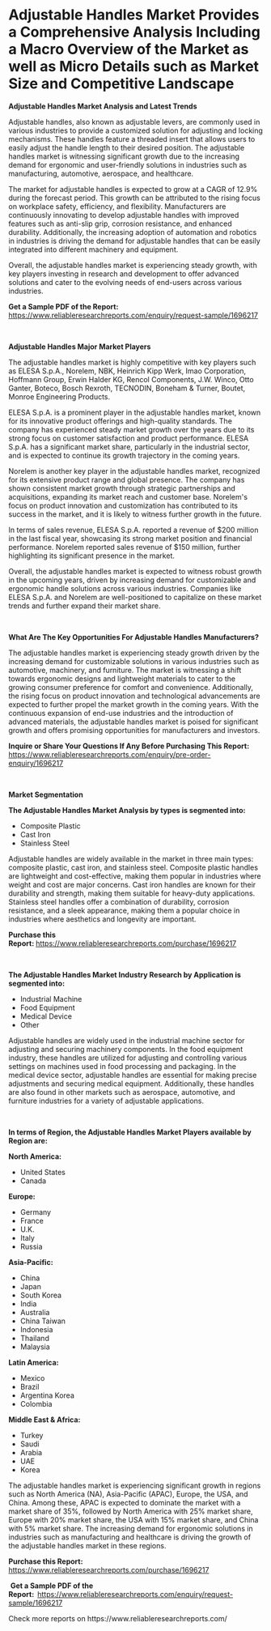 <p><h1>Adjustable Handles Market Provides a Comprehensive Analysis Including a Macro Overview of the Market as well as Micro Details such as Market Size and Competitive Landscape</h1></p><p><strong>Adjustable Handles Market Analysis and Latest Trends</strong></p>
<p><p>Adjustable handles, also known as adjustable levers, are commonly used in various industries to provide a customized solution for adjusting and locking mechanisms. These handles feature a threaded insert that allows users to easily adjust the handle length to their desired position. The adjustable handles market is witnessing significant growth due to the increasing demand for ergonomic and user-friendly solutions in industries such as manufacturing, automotive, aerospace, and healthcare.</p><p>The market for adjustable handles is expected to grow at a CAGR of 12.9% during the forecast period. This growth can be attributed to the rising focus on workplace safety, efficiency, and flexibility. Manufacturers are continuously innovating to develop adjustable handles with improved features such as anti-slip grip, corrosion resistance, and enhanced durability. Additionally, the increasing adoption of automation and robotics in industries is driving the demand for adjustable handles that can be easily integrated into different machinery and equipment.</p><p>Overall, the adjustable handles market is experiencing steady growth, with key players investing in research and development to offer advanced solutions and cater to the evolving needs of end-users across various industries.</p></p>
<p><strong>Get a Sample PDF of the Report:&nbsp;</strong> <a href="https://www.reliableresearchreports.com/enquiry/request-sample/1696217">https://www.reliableresearchreports.com/enquiry/request-sample/1696217</a></p>
<p>&nbsp;</p>
<p><strong>Adjustable Handles Major Market Players</strong></p>
<p><p>The adjustable handles market is highly competitive with key players such as ELESA S.p.A., Norelem, NBK, Heinrich Kipp Werk, Imao Corporation, Hoffmann Group, Erwin Halder KG, Rencol Components, J.W. Winco, Otto Ganter, Boteco, Bosch Rexroth, TECNODIN, Boneham & Turner, Boutet, Monroe Engineering Products.</p><p>ELESA S.p.A. is a prominent player in the adjustable handles market, known for its innovative product offerings and high-quality standards. The company has experienced steady market growth over the years due to its strong focus on customer satisfaction and product performance. ELESA S.p.A. has a significant market share, particularly in the industrial sector, and is expected to continue its growth trajectory in the coming years.</p><p>Norelem is another key player in the adjustable handles market, recognized for its extensive product range and global presence. The company has shown consistent market growth through strategic partnerships and acquisitions, expanding its market reach and customer base. Norelem's focus on product innovation and customization has contributed to its success in the market, and it is likely to witness further growth in the future.</p><p>In terms of sales revenue, ELESA S.p.A. reported a revenue of $200 million in the last fiscal year, showcasing its strong market position and financial performance. Norelem reported sales revenue of $150 million, further highlighting its significant presence in the market.</p><p>Overall, the adjustable handles market is expected to witness robust growth in the upcoming years, driven by increasing demand for customizable and ergonomic handle solutions across various industries. Companies like ELESA S.p.A. and Norelem are well-positioned to capitalize on these market trends and further expand their market share.</p></p>
<p>&nbsp;</p>
<p><strong>What Are The Key Opportunities For Adjustable Handles Manufacturers?</strong></p>
<p><p>The adjustable handles market is experiencing steady growth driven by the increasing demand for customizable solutions in various industries such as automotive, machinery, and furniture. The market is witnessing a shift towards ergonomic designs and lightweight materials to cater to the growing consumer preference for comfort and convenience. Additionally, the rising focus on product innovation and technological advancements are expected to further propel the market growth in the coming years. With the continuous expansion of end-use industries and the introduction of advanced materials, the adjustable handles market is poised for significant growth and offers promising opportunities for manufacturers and investors.</p></p>
<p><strong>Inquire or Share Your Questions If Any Before Purchasing This Report:</strong> <a href="https://www.reliableresearchreports.com/enquiry/pre-order-enquiry/1696217">https://www.reliableresearchreports.com/enquiry/pre-order-enquiry/1696217</a></p>
<p>&nbsp;</p>
<p><strong>Market Segmentation</strong></p>
<p><strong>The Adjustable Handles Market Analysis by types is segmented into:</strong></p>
<p><ul><li>Composite Plastic</li><li>Cast Iron</li><li>Stainless Steel</li></ul></p>
<p><p>Adjustable handles are widely available in the market in three main types: composite plastic, cast iron, and stainless steel. Composite plastic handles are lightweight and cost-effective, making them popular in industries where weight and cost are major concerns. Cast iron handles are known for their durability and strength, making them suitable for heavy-duty applications. Stainless steel handles offer a combination of durability, corrosion resistance, and a sleek appearance, making them a popular choice in industries where aesthetics and longevity are important.</p></p>
<p><strong>Purchase this Report:&nbsp;</strong><a href="https://www.reliableresearchreports.com/purchase/1696217">https://www.reliableresearchreports.com/purchase/1696217</a></p>
<p>&nbsp;</p>
<p><strong>The Adjustable Handles Market Industry Research by Application is segmented into:</strong></p>
<p><ul><li>Industrial Machine</li><li>Food Equipment</li><li>Medical Device</li><li>Other</li></ul></p>
<p><p>Adjustable handles are widely used in the industrial machine sector for adjusting and securing machinery components. In the food equipment industry, these handles are utilized for adjusting and controlling various settings on machines used in food processing and packaging. In the medical device sector, adjustable handles are essential for making precise adjustments and securing medical equipment. Additionally, these handles are also found in other markets such as aerospace, automotive, and furniture industries for a variety of adjustable applications.</p></p>
<p>&nbsp;</p>
<p><strong>In terms of Region, the Adjustable Handles Market Players available by Region are:</strong></p>
<p>
    <p> <strong> North America: </strong>
        <ul>
            <li>United States</li>
            <li>Canada</li>
        </ul>
        </p> 
    <p> <strong> Europe: </strong>
        <ul>
            <li>Germany</li>
            <li>France</li>
            <li>U.K.</li>
            <li>Italy</li>
            <li>Russia</li>
        </ul>
        </p> 
    <p> <strong> Asia-Pacific: </strong>
        <ul>
            <li>China</li>
            <li>Japan</li>
            <li>South Korea</li>
            <li>India</li>
            <li>Australia</li>
            <li>China Taiwan</li>
            <li>Indonesia</li>
            <li>Thailand</li>
            <li>Malaysia</li>
        </ul>
        </p> 
    <p> <strong> Latin America: </strong>
        <ul>
            <li>Mexico</li>
            <li>Brazil</li>
            <li>Argentina Korea</li>
            <li>Colombia</li>
        </ul>
        </p> 
    <p> <strong> Middle East & Africa: </strong>
        <ul>
            <li>Turkey</li>
            <li>Saudi</li>
            <li>Arabia</li>
            <li>UAE</li>
            <li>Korea</li>
        </ul>
    </p>
    </p>
<p><p>The adjustable handles market is experiencing significant growth in regions such as North America (NA), Asia-Pacific (APAC), Europe, the USA, and China. Among these, APAC is expected to dominate the market with a market share of 35%, followed by North America with 25% market share, Europe with 20% market share, the USA with 15% market share, and China with 5% market share. The increasing demand for ergonomic solutions in industries such as manufacturing and healthcare is driving the growth of the adjustable handles market in these regions.</p></p>
<p><strong>Purchase this Report: </strong><a href="https://www.reliableresearchreports.com/purchase/1696217">https://www.reliableresearchreports.com/purchase/1696217</a></p>
<p>&nbsp;<strong>Get a Sample PDF of the Report:&nbsp;&nbsp;</strong><a href="https://www.reliableresearchreports.com/enquiry/request-sample/1696217">https://www.reliableresearchreports.com/enquiry/request-sample/1696217</a></p>
<p><strong></strong></p>
<p>Check more reports on https://www.reliableresearchreports.com/</p>